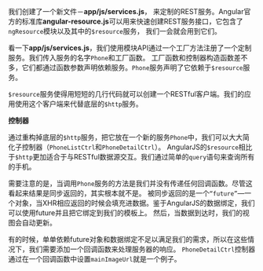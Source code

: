 我们创建了一个新文件－**app/js/services.js**， 来定制的REST服务。Angular官方的标准库**angular-resource.js**可以用来快速创建REST服务接口，它包含了```ngResource```模块以及其中的```$resource```服务，
我们一会就会用到它们。

看一下**app/js/services.js**，我们使用模块API通过一个工厂方法注册了一个定制服务。我们传入服务的名字```Phone```和工厂函数。
工厂函数和控制器构造函数差不多，它们都通过函数参数声明依赖服务。```Phone```服务声明了它依赖于```$resource```服务。

```$resource```服务使得用短短的几行代码就可以创建一个RESTful客户端。我们的应用使用这个客户端来代替底层的```$http```服务。

**控制器**

通过重构掉底层的```$http```服务，把它放在一个新的服务```Phone```中，我们可以大大简化子控制器（```PhoneListCtrl```和```PhoneDetailCtrl```）。
AngularJS的```$resource```相比于```$http```更加适合于与RESTful数据源交互。我们通过简单的```query```语句来查询所有的手机。

需要注意的是，当调用```Phone```服务的方法是我们并没有传递任何回调函数。尽管这看起来结果是同步返回的，其实根本就不是。
被同步返回的是一个```“future”```—一个对象，当XHR相应返回的时候会填充进数据。鉴于AngularJS的数据绑定，我们可以使用future并且把它绑定到我们的模板上。
然后，当数据到达时，我们的视图会自动更新。

有的时候，单单依赖future对象和数据绑定不足以满足我们的需求，所以在这些情况下，我们需要添加一个回调函数来处理服务器的响应。
```PhoneDetailCtrl```控制器通过在一个回调函数中设置```mainImageUrl```就是一个例子。